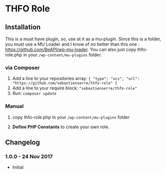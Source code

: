 # THFO Role
 


## Installation

This is a must have plugin, so, use at it as a mu-plugin.
Since this is a folder, you must use a MU Loader and I know of no better than this one : https://github.com/BeAPI/wp-mu-loader.
You can also just copy thfo-role.php in your `/wp-content/mu-plugins` folder.

### via Composer

1. Add a line to your repositories array: `{ "type": "vcs", "url": "https://github.com/sebastienserre/thfo-role" }`
2. Add a line to your require block: `"sebastienserre/thfo-role"`
3. Run: `composer update`

### Manual

1. copy thfo-role.php in your `/wp-content/mu-plugins` folder

2. **Define PHP Constants** to create your own role.


## Changelog

### 1.0.0 - 24 Nov 2017
* Initial